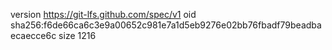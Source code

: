 version https://git-lfs.github.com/spec/v1
oid sha256:f6de66ca6c3e9a00652c981e7a1d5eb9276e02bb76fbadf79beadbaecaecce6c
size 1216
